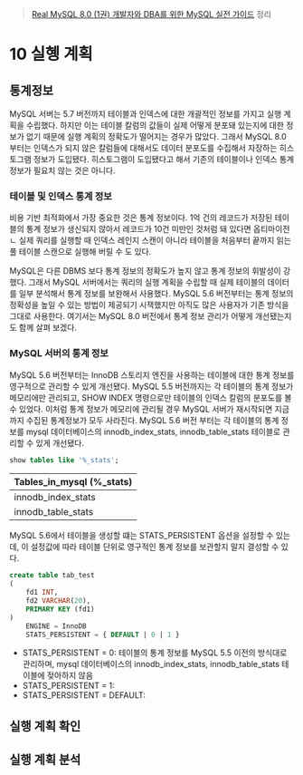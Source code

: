 > [Real MySQL 8.0 (1권) 개발자와 DBA를 위한 MySQL 실전 가이드](http://www.kyobobook.co.kr/product/detailViewKor.laf?mallGb=KOR&ejkGb=KOR&barcode=9791158392703) 정리


# 10 실혱 계획

## 통계정보

MySQL 서버는 5.7 버전까지 테이블과 인덱스에 대한 개괄적인 정보를 가지고 실행 계획을 수립했다. 하지만 이는 테이블 칼럼의 값들이 실제 어떻게 분포돼 있는지에 대한 정보가 없기 때문에 실행 계획의 정확도가 떨어지는 경우가 많았다. 그래서 MySQL 8.0 부터는 인덱스가 되지 않은 칼럼들에 대해서도 데이터 분포도를 수집해서 자장하는 히스토그램 정보가 도입됐다. 히스토그램이 도입됐다고 해서 기존의 테이블이나 인덱스 통계 정보가 필요치 않는 것은 아니다.

### 테이블 및 인덱스 통계 정보

비용 기반 최적화에서 가장 중요한 것은 통계 정보이다. 1억 건의 레코드가 저장된 테이블의 통계 정보가 생신되지 않아서 레코드가 10건 미만인 것처럼 돼 있다면 옵티마이전ㄴ 실제 쿼리를 실행할 때 인덱스 레인지 스캔이 아니라 테이블을 처음부터 끝까지 읽는 풀 테이블 스캔으로 실행해 버릴 수 도 있다.

MySQL은 다른 DBMS 보다 통계 정보의 정확도가 높지 않고 통계 정보의 휘발성이 강했다. 그래서 MySQL 서버에서는 쿼리의 실행 계획을 수립할 때 실제 테이블의 데이터를 일부 분석해서 통계 정보를 보완해서 사용했다. MySQL 5.6 버전부터는 통계 정보의 정확성을 높일 수 있는 방법이 제공되기 시잭했지만 아직도 많은 사용자가 기존 방식을 그대로 사용한다. 여기서는 MySQL 8.0 버전에서 통계 정보 관리가 어떻게 개선됐는지도 함께 살펴 보겠다.

### MySQL 서버의 통계 정보

MySQL 5.6 버전부터는 InnoDB 스토리지 엔진을 사용하는 테이블에 대한 통계 정보를 영구적으로 관리할 수 있게 개선됐다. MySQL 5.5 버전까지는 각 테이블의 통계 정보가 메모리에만 관리되고, SHOW INDEX 명령으로만 테이블의 인덱스 칼럼의 분포도를 볼 수 있었다. 이처럼 통계 정보가 메모리에 관리될 경우 MySQL 서버가 재시작되면 지금까지 수집된 통계정보가 모두 사라진다. MySQL 5.6 버전 부터는 각 테이블의 통계 정보를 mysql 데이터베이스의 innodb_index_stats, innodb_table_stats 테이블로 관리할 수 있게 개선됐다.

```sql
show tables like '%_stats';
```

| Tables\_in\_mysql \(%\_stats\) |
| :--- |
| innodb\_index\_stats |
| innodb\_table\_stats |

MySQL 5.6에서 테이블을 생성할 떄는 STATS_PERSISTENT 옵션을 설정할 수 있는데, 이 설정값에 따라 테이블 단위로 영구적인 통계 정보를 보관할지 말지 결성할 수 있다.

```sql
create table tab_test
(
    fd1 INT,
    fd2 VARCHAR(20),
    PRIMARY KEY (fd1)
)
    ENGINE = InnoDB
    STATS_PERSISTENT = { DEFAULT | 0 | 1 }
```

* STATS_PERSISTENT = 0: 테이블의 통계 정보를 MySQL 5.5 이전의 방식대로 관리하며, mysql 데이터베이스의 innodb_index_stats, innodb_table_stats 테이블에 젖아하지 않음
* STATS_PERSISTENT = 1: 
* STATS_PERSISTENT = DEFAULT:

## 실행 계획 확인


## 실행 계획 분석
